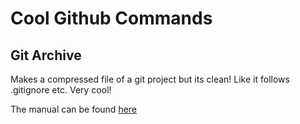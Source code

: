 # Cool Github Commands

## Git Archive

Makes a compressed file of a git project but its clean! Like it follows .gitignore etc. Very cool!

The manual can be found [here](https://git-scm.com/docs/git-archive)

